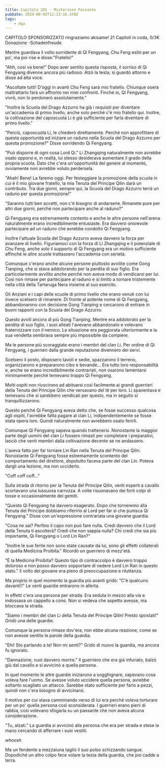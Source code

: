 ```yaml
---
title: Capitolo 261 - Misterioso Passante
pubDate: 2024-06-02T11:13:16.370Z
tags:
    - mga
---
```



CAPITOLO SPONSORIZZATO ringraziamo akisame!
21 Capitoli in coda, 0/3€ Donazione
-Schadenfreude 


Mentre guardava il volto sorridente di Qi Fengyang, Chu Feng esitò per un po', ma poi rise e disse:"Fratello!"


"Ahh, così va bene!" Dopo aver sentito questa risposta, il sorriso di Qi Fengyang divenne ancora più radioso. Alzò la testa, si guardò attorno e disse ad alta voce.


"Ascoltate tutti! D'oggi in avanti Chu Feng sarà mio fratello. Chiunque oserà maltrattarlo farà un affronto nei miei confronti. Finché io, Qi Fengyang, vivrò, non lo perdonerò assolutamente."


"Inoltre la Scuola del Drago Azzurro ha già i requisiti per diventare un'accademia di primo livello, anche solo perché c'è mio fratello qui. Inoltre, la coltivazione del caposcuola Li è già sufficiente per farla diventare di primo livello."


"Perciò, caposcuola Li, le chiederò direttamente. Perché non approfittare di questa opportunità ed iniziare un raduno nella Scuola del Drago Azzurro per questa promozione?" Disse sorridendo Qi Fengyang.


"Può disporre di ogni cosa Lord Qi." Li Zhangqing naturalmente non avrebbe osato opporsi e, in realtà, lui stesso desiderava aumentare il grado della propria scuola. Dato che c'era un'opportunità del genere al momento, ovviamente non avrebbe voluto perdersela.


"Ahah! Bene! La faremo oggi. Per festeggiare la promozione della scuola in cui è il mio giovane fratello, la mia Tenuta del Principe Qilin darà un contributo. Tra due giorni, sempre qui, la Scuola del Drago Azzurro terrà un raduno per questa promozione!"


"Saranno tutti ben accetti, non c'è bisogno di andarsene. Rimanete pure per altri due giorni, perché non partecipare anche al raduno?"


Qi Fengyang era estremamente contento e anche le altre persone nell'arena naturalmente erano incredibilmente entusiaste. Era davvero onorevole partecipare ad un raduno che avrebbe condotto Qi Fengyang.


Inoltre l'attuale Scuola del Drago Azzurro aveva davvero la forza per avanzare di livello. Figuriamoci con la forza di Li Zhangqing e il potenziale di Chu Feng, anche solo il supporto di Qi Fengyang era un motivo sufficiente affinché le altre scuole trattassero l'accademia con serietà.


Comunque c'erano anche alcune persone piuttosto avvilite come Gong Tianping, che si stava addolorando per la perdita di suo figlio. Era particolarmente avvilito anche perché non aveva modo di vendicarsi per lui. Così non rimase per partecipare al raduno e si limitò a tornare tristemente nella città della Tartaruga Nera insieme al suo esercito.


Gli Anziani e i capi delle scuole di primo livello che erano venuti con lui invece scelsero di rimanere. Di fronte al potente nome di Qi Fengyang, abbandonarono con decisione Gong Tianping e cercarono di entrare in buoni rapporti con la Scuola del Drago Azzurro.


Questo avvilì ancora di più Gong Tianping. Mentre era addolorato per la perdita di suo figlio, i suoi alleati l'avevano abbandonato e volevano fraternizzare con il nemico. La situazione era peggiorata ulteriormente e la sua vendetta sembrava sempre più impossibile da compiere.


Ma le persone più scoraggiate erano i membri del clan Li. Per ordine di Qi Fengyang, i guerrieri dalla grande reputazione divennero dei servi.


Scelsero il posto, disposero tavoli e sedie, spazzarono il terreno, organizzarono e prepararono cibo e bevande... Era tutto loro responsabilità e, anche se erano incredibilmente contrariati, non osarono lamentarsi minimamente perché temevano troppo Qi Fengyang.


Molti ospiti non riuscirono ad abituarsi così facilmente ai grandi guerrieri della Tenuta del Principe Qilin che versavano del tè per loro. Li spaventava e temevano che si sarebbero vendicati per questo, ma in seguito si tranquillizzarono.


Questo perché Qi Fengyang aveva detto che, se fosse successo qualcosa agli ospiti, l'avrebbe fatta pagare al clan Li, indipendentemente se fosse stata opera loro. Quindi naturalmente non avrebbero osato ferirli.


Comunque Qi Fengyang sapeva quando trattenersi. Nonostante la maggior parte degli uomini del clan Li fossero rimasti per completare i preparativi, lasciò che venti membri dalla coltivazione decente se ne andassero.


L'aveva fatto per far tornare Lin Ran nella Tenuta del Principe Qilin. Nonostante Qi Fengyang fosse estremamente scontento del comportamento del direttore, dopotutto faceva parte del clan Lin. Poteva dargli una lezione, ma non ucciderlo.


"Coff coff coff..."


Sulla strada di ritorno per la Tenuta del Principe Qilin, venti esperti a cavallo scortavano una lussuosa carrozza.
A volte risuonavano dei forti colpi di tosse e occasionalmente dei gemiti.


"Questo Qi Fengyang ha davvero esagerato. Dopo che torneremo alla Tenuta del Principe dobbiamo riferirlo al Lord per far sì che punisca Qi Fengyang." Disse con un'espressione contrariata una giovane guardia.


"Cosa ne sai? Perfino il capo non può fare nulla. Credi davvero che il Lord della Tenuta ti ascolterà? Credi che non sappia nulla? Chi credi che sia più importante, Qi Fengyang o Lord Lin Ran?"


"Inoltre le sue ferite non sono state causate da lui, sono gli effetti collaterali di quella Medicina Proibita." Ricordò un guerriero di mezz'età.


"È la Medicina Proibita? Questo tipo di contraccolpo è davvero troppo doloroso e non posso davvero sopportare di vedere Lord Lin Ran in questo stato." Il volto del giovane era pieno di preoccupazione e riluttanza.


Ma proprio in quel momento la guardia più avanti gridò:
"C'è qualcuno davanti!!" Le venti guardie entrarono in allerta.


In effetti c'era una persona per strada. Era seduta in mezzo alla via e indossava un cappello a cono. Non si vedeva che aspetto avesse, ma bloccava la strada.


"Siamo i membri del clan Li della Tenuta del Principe Qilin! Presto spostati!" Gridò una delle guardie.


Comunque la persona rimase dov'era, non ebbe alcuna reazione, come se non avesse sentito le parole della guardia.


"Ehi! Sto parlando a te! Non mi senti?" Gridò di nuovo la guardia, ma ancora fu ignorato.


"Dannazione, vuoi davvero morire." Il guerriero che era già infuriato, balzò giù dal cavallo e si avvicinò a quella persona.


In quel momento le altre guardie iniziarono a sogghignare, sapevano cosa voleva fare l'uomo. Se avesse voluto uccidere quella persona, avrebbe soltanto scagliato un attacco. Sarebbe stato sufficiente per farlo a pezzi, quindi non c'era bisogno di avvicinarsi.


Il motivo per cui stava camminando verso di lui era perché voleva torturare per un po' quella persona così sconsiderata. I guerrieri erano pieni di rabbia, così volevano sfogarla su un passante che non aveva alcuna considerazione.


"Tu, alzati." La guardia si avvicinò alla persona che era per strada e stese la mano cercando di afferrare i suoi vestiti.


*whoosh*


Ma un fendente a mezzaluna tagliò il suo polso schizzando sangue. Dopodiché un altro colpo fece volare la testa della guardia, che poi cadde a terra.
        




